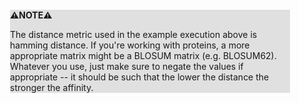<div style="margin:2em; background-color: #e0e0e0;">

<strong>⚠️NOTE️️️⚠️</strong>

The distance metric used in the example execution above is hamming distance. If you're working with proteins, a more appropriate matrix might be a BLOSUM matrix (e.g. BLOSUM62). Whatever you use, just make sure to negate the values if appropriate -- it should be such that the lower the distance the stronger the affinity.
</div>

